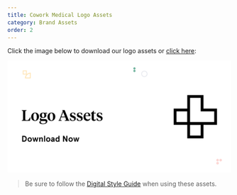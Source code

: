 ```yaml
---
title: Cowork Medical Logo Assets
category: Brand Assets
order: 2
---
```


Click the image below to download our logo assets or [click here](/assets/brand-logo-assets.zip):

[![](/images/brand-logo-assets-cover.svg)](/assets/brand-logo-assets.zip)

> Be sure to follow the [Digital Style Guide](/brand-docs/digital-style-guide) when using these assets.
